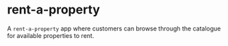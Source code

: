 # rent-a-property
A `rent-a-property` app where customers can browse through the catalogue for available properties to rent.
